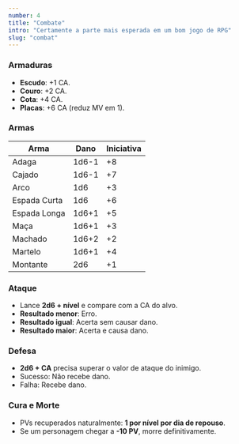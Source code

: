 ```yaml
---
number: 4
title: "Combate"
intro: "Certamente a parte mais esperada em um bom jogo de RPG"
slug: "combat"
---
```

### Armaduras
- **Escudo**: +1 CA.
- **Couro**: +2 CA.
- **Cota**: +4 CA.
- **Placas**: +6 CA (reduz MV em 1).

### Armas

| Arma         | Dano   | Iniciativa |
|--------------|--------|------------|
| Adaga        | 1d6-1  | +8         |
| Cajado       | 1d6-1  | +7         |
| Arco         | 1d6    | +3         |
| Espada Curta | 1d6    | +6         |
| Espada Longa | 1d6+1  | +5         |
| Maça         | 1d6+1  | +3         |
| Machado      | 1d6+2  | +2         |
| Martelo      | 1d6+1  | +4         |
| Montante     | 2d6    | +1         |

### Ataque
- Lance **2d6 + nível** e compare com a CA do alvo.
- **Resultado menor**: Erro.
- **Resultado igual**: Acerta sem causar dano.
- **Resultado maior**: Acerta e causa dano.

### Defesa
- **2d6 + CA** precisa superar o valor de ataque do inimigo.
- Sucesso: Não recebe dano.
- Falha: Recebe dano.

### Cura e Morte
- PVs recuperados naturalmente: **1 por nível por dia de repouso**.
- Se um personagem chegar a **-10 PV**, morre definitivamente.
